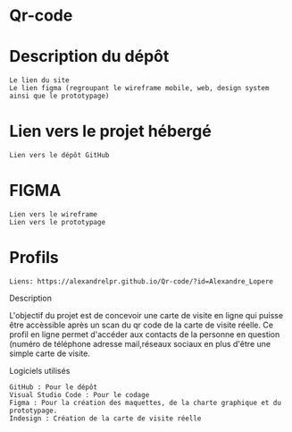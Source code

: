 # Qr-code

# Description du dépôt

    Le lien du site
    Le lien figma (regroupant le wireframe mobile, web, design system ainsi que le prototypage)

# Lien vers le projet hébergé

    Lien vers le dépôt GitHub

# FIGMA

    Lien vers le wireframe
    Lien vers le prototypage

# Profils

    Liens: https://alexandrelpr.github.io/Qr-code/?id=Alexandre_Lopere

Description

L'objectif du projet est de concevoir une carte de visite en ligne qui puisse être accèssible après un scan du qr code de la carte de visite réelle. Ce profil en ligne permet d'accéder aux contacts de la personne en question (numéro de téléphone adresse mail,réseaux sociaux en plus d'être une simple carte de visite. 

Logiciels utilisés

    GitHub : Pour le dépôt
    Visual Studio Code : Pour le codage
    Figma : Pour la création des maquettes, de la charte graphique et du prototypage.
    Indesign : Création de la carte de visite réelle 
